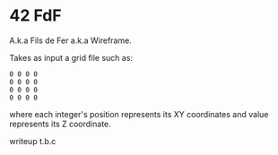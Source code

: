 # 42 FdF
A.k.a Fils de Fer a.k.a Wireframe.

Takes as input a grid file such as:
```
0 0 0 0
0 0 0 0
0 0 0 0
0 0 0 0
```
where each integer's position represents its XY coordinates and value represents its Z coordinate.

writeup t.b.c
